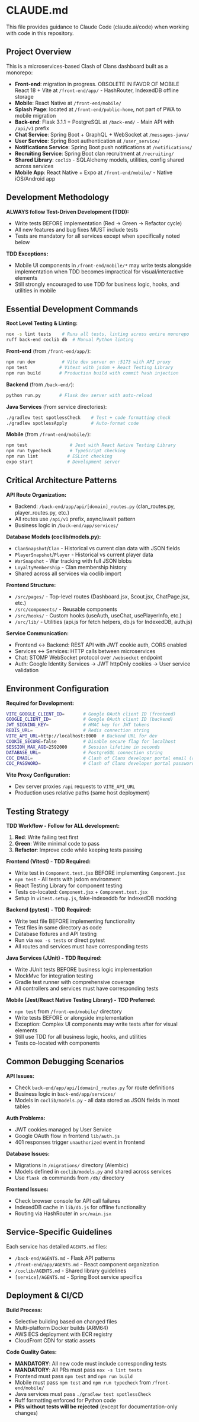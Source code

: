 # CLAUDE.md

This file provides guidance to Claude Code (claude.ai/code) when working with code in this repository.

## Project Overview

This is a microservices-based Clash of Clans dashboard built as a monorepo:

- **Front-end**: migration in progress. OBSOLETE IN FAVOR OF MOBILE React 18 + Vite at `/front-end/app/` - HashRouter, IndexedDB offline storage 
- **Mobile**: React Native at `/front-end/mobile/`
- **Splash Page**: located at `/front-end/public-home`, not part of PWA to mobile migration
- **Back-end**: Flask 3.1.1 + PostgreSQL at `/back-end/` - Main API with `/api/v1` prefix  
- **Chat Service**: Spring Boot + GraphQL + WebSocket at `/messages-java/`
- **User Service**: Spring Boot authentication at `/user_service/`
- **Notifications Service**: Spring Boot push notifications at `/notifications/`
- **Recruiting Service**: Spring Boot clan recruitment at `/recruiting/`
- **Shared Library**: `coclib` - SQLAlchemy models, utilities, config shared across services
- **Mobile App**: React Native + Expo at `/front-end/mobile/` - Native iOS/Android app

## Development Methodology

**ALWAYS follow Test-Driven Development (TDD):**
- Write tests BEFORE implementation (Red → Green → Refactor cycle)
- All new features and bug fixes MUST include tests
- Tests are mandatory for all services except when specifically noted below

**TDD Exceptions:**
- Mobile UI components in `/front-end/mobile/*` may write tests alongside implementation when TDD becomes impractical for visual/interactive elements
- Still strongly encouraged to use TDD for business logic, hooks, and utilities in mobile

## Essential Development Commands

**Root Level Testing & Linting:**
```bash
nox -s lint tests    # Runs all tests, linting across entire monorepo
ruff back-end coclib db  # Manual Python linting
```

**Front-end** (from `/front-end/app/`):
```bash
npm run dev          # Vite dev server on :5173 with API proxy  
npm test            # Vitest with jsdom + React Testing Library
npm run build       # Production build with commit hash injection
```

**Backend** (from `/back-end/`):
```bash
python run.py       # Flask dev server with auto-reload
```

**Java Services** (from service directories):
```bash
./gradlew test spotlessCheck    # Test + code formatting check
./gradlew spotlessApply         # Auto-format code
```

**Mobile** (from `/front-end/mobile/`):
```bash
npm test                # Jest with React Native Testing Library
npm run typecheck       # TypeScript checking
npm run lint           # ESLint checking
expo start             # Development server
```

## Critical Architecture Patterns

**API Route Organization:**
- Backend: `/back-end/app/api/[domain]_routes.py` (clan_routes.py, player_routes.py, etc.)
- All routes use `/api/v1` prefix, async/await pattern
- Business logic in `/back-end/app/services/`

**Database Models (coclib/models.py):**
- `ClanSnapshot`/`Clan` - Historical vs current clan data with JSON fields
- `PlayerSnapshot`/`Player` - Historical vs current player data  
- `WarSnapshot` - War tracking with full JSON blobs
- `LoyaltyMembership` - Clan membership history
- Shared across all services via coclib import

**Frontend Structure:**
- `/src/pages/` - Top-level routes (Dashboard.jsx, Scout.jsx, ChatPage.jsx, etc.)
- `/src/components/` - Reusable components
- `/src/hooks/` - Custom hooks (useAuth, useChat, usePlayerInfo, etc.)
- `/src/lib/` - Utilities (api.js for fetch helpers, db.js for IndexedDB, auth.js)

**Service Communication:**
- Frontend ↔ Backend: REST API with JWT cookie auth, CORS enabled
- Services ↔ Services: HTTP calls between microservices
- Chat: STOMP WebSocket protocol over `/websocket` endpoint
- Auth: Google Identity Services → JWT httpOnly cookies → User service validation

## Environment Configuration

**Required for Development:**
```bash
VITE_GOOGLE_CLIENT_ID=       # Google OAuth client ID (frontend)
GOOGLE_CLIENT_ID=            # Google OAuth client ID (backend)
JWT_SIGNING_KEY=             # HMAC key for JWT tokens
REDIS_URL=                   # Redis connection string
VITE_API_URL=http://localhost:8000  # Backend URL for dev
COOKIE_SECURE=false          # Disable secure flag for localhost
SESSION_MAX_AGE=2592000      # Session lifetime in seconds
DATABASE_URL=                # PostgreSQL connection string
COC_EMAIL=                   # Clash of Clans developer portal email (required)
COC_PASSWORD=                # Clash of Clans developer portal password (required)
```

**Vite Proxy Configuration:**
- Dev server proxies `/api` requests to `VITE_API_URL`
- Production uses relative paths (same host deployment)

## Testing Strategy

**TDD Workflow - Follow for ALL development:**
1. **Red**: Write failing test first
2. **Green**: Write minimal code to pass
3. **Refactor**: Improve code while keeping tests passing

**Frontend (Vitest) - TDD Required:**
- Write test in `Component.test.jsx` BEFORE implementing `Component.jsx`
- `npm test` - All tests with jsdom environment
- React Testing Library for component testing
- Tests co-located: `Component.jsx` + `Component.test.jsx`
- Setup in `vitest.setup.js`, fake-indexeddb for IndexedDB mocking

**Backend (pytest) - TDD Required:**
- Write test file BEFORE implementing functionality
- Test files in same directory as code
- Database fixtures and API testing
- Run via `nox -s tests` or direct pytest
- All routes and services must have corresponding tests

**Java Services (JUnit) - TDD Required:**
- Write JUnit tests BEFORE business logic implementation
- MockMvc for integration testing
- Gradle test runner with comprehensive coverage
- All controllers and services must have corresponding tests

**Mobile (Jest/React Native Testing Library) - TDD Preferred:**
- `npm test` from `/front-end/mobile/` directory
- Write tests BEFORE or alongside implementation
- Exception: Complex UI components may write tests after for visual elements
- Still use TDD for all business logic, hooks, and utilities
- Tests co-located with components

## Common Debugging Scenarios

**API Issues:**
- Check `back-end/app/api/[domain]_routes.py` for route definitions
- Business logic in `back-end/app/services/`
- Models in `coclib/models.py` - all data stored as JSON fields in most tables

**Auth Problems:**
- JWT cookies managed by User Service
- Google OAuth flow in frontend `lib/auth.js`
- 401 responses trigger `unauthorized` event in frontend

**Database Issues:**
- Migrations in `/migrations/` directory (Alembic)
- Models defined in `coclib/models.py` and shared across services
- Use `flask db` commands from `/db/` directory

**Frontend Issues:**
- Check browser console for API call failures
- IndexedDB cache in `lib/db.js` for offline functionality
- Routing via HashRouter in `src/main.jsx`

## Service-Specific Guidelines

Each service has detailed `AGENTS.md` files:
- `/back-end/AGENTS.md` - Flask API patterns
- `/front-end/app/AGENTS.md` - React component organization  
- `/coclib/AGENTS.md` - Shared library guidelines
- `[service]/AGENTS.md` - Spring Boot service specifics

## Deployment & CI/CD

**Build Process:**
- Selective building based on changed files
- Multi-platform Docker builds (ARM64)
- AWS ECS deployment with ECR registry
- CloudFront CDN for static assets

**Code Quality Gates:**
- **MANDATORY**: All new code must include corresponding tests
- **MANDATORY**: All PRs must pass `nox -s lint tests`
- Frontend must pass `npm test` and `npm run build`
- Mobile must pass `npm test` and `npm run typecheck` from `/front-end/mobile/`
- Java services must pass `./gradlew test spotlessCheck`
- Ruff formatting enforced for Python code
- **PRs without tests will be rejected** (except for documentation-only changes)